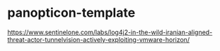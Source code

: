 # panopticon-template

https://www.sentinelone.com/labs/log4j2-in-the-wild-iranian-aligned-threat-actor-tunnelvision-actively-exploiting-vmware-horizon/
